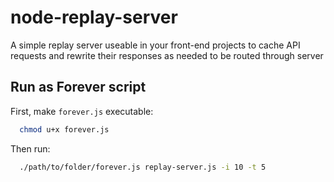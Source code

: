 node-replay-server
==================

A simple replay server useable in your front-end projects to cache API requests and rewrite their responses as needed to be routed through server


## Run as Forever script

First, make `forever.js` executable:

``` bash
  chmod u+x forever.js
```

Then run:

```bash
  ./path/to/folder/forever.js replay-server.js -i 10 -t 5
```
